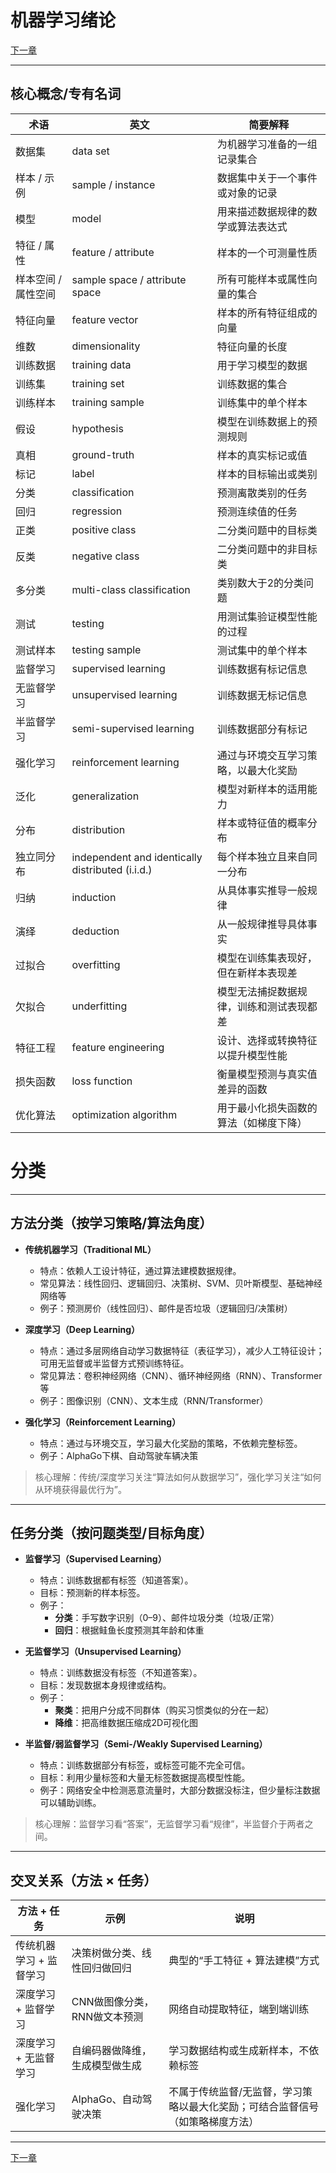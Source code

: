 # 机器学习绪论

[下一章](./linearRegression)
___

## 核心概念/专有名词

| 术语 | 英文 | 简要解释 |
|------|------|---------|
| 数据集 | data set | 为机器学习准备的一组记录集合 |
| 样本 / 示例 | sample / instance | 数据集中关于一个事件或对象的记录 |
| 模型 | model | 用来描述数据规律的数学或算法表达式 |
| 特征 / 属性 | feature / attribute | 样本的一个可测量性质 |
| 样本空间 / 属性空间 | sample space / attribute space | 所有可能样本或属性向量的集合 |
| 特征向量 | feature vector | 样本的所有特征组成的向量 |
| 维数 | dimensionality | 特征向量的长度 |
| 训练数据 | training data | 用于学习模型的数据 |
| 训练集 | training set | 训练数据的集合 |
| 训练样本 | training sample | 训练集中的单个样本 |
| 假设 | hypothesis | 模型在训练数据上的预测规则 |
| 真相 | ground-truth | 样本的真实标记或值 |
| 标记 | label | 样本的目标输出或类别 |
| 分类 | classification | 预测离散类别的任务 |
| 回归 | regression | 预测连续值的任务 |
| 正类 | positive class | 二分类问题中的目标类 |
| 反类 | negative class | 二分类问题中的非目标类 |
| 多分类 | multi-class classification | 类别数大于2的分类问题 |
| 测试 | testing | 用测试集验证模型性能的过程 |
| 测试样本 | testing sample | 测试集中的单个样本 |
| 监督学习 | supervised learning | 训练数据有标记信息 |
| 无监督学习 | unsupervised learning | 训练数据无标记信息 |
| 半监督学习 | semi-supervised learning | 训练数据部分有标记 |
| 强化学习 | reinforcement learning | 通过与环境交互学习策略，以最大化奖励 |
| 泛化 | generalization | 模型对新样本的适用能力 |
| 分布 | distribution | 样本或特征值的概率分布 |
| 独立同分布 | independent and identically distributed (i.i.d.) | 每个样本独立且来自同一分布 |
| 归纳 | induction | 从具体事实推导一般规律 |
| 演绎 | deduction | 从一般规律推导具体事实 |
| 过拟合 | overfitting | 模型在训练集表现好，但在新样本表现差 |
| 欠拟合 | underfitting | 模型无法捕捉数据规律，训练和测试表现都差 |
| 特征工程 | feature engineering | 设计、选择或转换特征以提升模型性能 |
| 损失函数 | loss function | 衡量模型预测与真实值差异的函数 |
| 优化算法 | optimization algorithm | 用于最小化损失函数的算法（如梯度下降） |


# 分类

---

## 方法分类（按学习策略/算法角度）

- **传统机器学习（Traditional ML）**  
  - 特点：依赖人工设计特征，通过算法建模数据规律。  
  - 常见算法：线性回归、逻辑回归、决策树、SVM、贝叶斯模型、基础神经网络等  
  - 例子：预测房价（线性回归）、邮件是否垃圾（逻辑回归/决策树）  

- **深度学习（Deep Learning）**  
  - 特点：通过多层网络自动学习数据特征（表征学习），减少人工特征设计；可用无监督或半监督方式预训练特征。  
  - 常见算法：卷积神经网络（CNN）、循环神经网络（RNN）、Transformer等  
  - 例子：图像识别（CNN）、文本生成（RNN/Transformer）  

- **强化学习（Reinforcement Learning）**  
  - 特点：通过与环境交互，学习最大化奖励的策略，不依赖完整标签。  
  - 例子：AlphaGo下棋、自动驾驶车辆决策  

> 核心理解：传统/深度学习关注“算法如何从数据学习”，强化学习关注“如何从环境获得最优行为”。

---

## 任务分类（按问题类型/目标角度）

- **监督学习（Supervised Learning）**  
  - 特点：训练数据都有标签（知道答案）。  
  - 目标：预测新的样本标签。  
  - 例子：  
    - **分类**：手写数字识别（0–9）、邮件垃圾分类（垃圾/正常）  
    - **回归**：根据鲑鱼长度预测其年龄和体重  

- **无监督学习（Unsupervised Learning）**  
  - 特点：训练数据没有标签（不知道答案）。  
  - 目标：发现数据本身规律或结构。  
  - 例子：  
    - **聚类**：把用户分成不同群体（购买习惯类似的分在一起）  
    - **降维**：把高维数据压缩成2D可视化图  

- **半监督/弱监督学习（Semi-/Weakly Supervised Learning）**  
  - 特点：训练数据部分有标签，或标签可能不完全可信。  
  - 目标：利用少量标签和大量无标签数据提高模型性能。  
  - 例子：网络安全中检测恶意流量时，大部分数据没标注，但少量标注数据可以辅助训练。  

> 核心理解：监督学习看“答案”，无监督学习看“规律”，半监督介于两者之间。

---

## 交叉关系（方法 × 任务）

| 方法 + 任务 | 示例 | 说明 |
|------------|------|------|
| 传统机器学习 + 监督学习 | 决策树做分类、线性回归做回归 | 典型的“手工特征 + 算法建模”方式 |
| 深度学习 + 监督学习 | CNN做图像分类，RNN做文本预测 | 网络自动提取特征，端到端训练 |
| 深度学习 + 无监督学习 | 自编码器做降维，生成模型做生成 | 学习数据结构或生成新样本，不依赖标签 |
| 强化学习 | AlphaGo、自动驾驶决策 | 不属于传统监督/无监督，学习策略以最大化奖励；可结合监督信号（如策略梯度方法） |

---

[下一章](./linearRegression)
